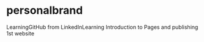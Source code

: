 # personalbrand
LearningGitHub from LinkedInLearning Introduction to Pages and publishing 1st website
